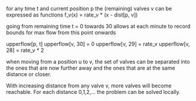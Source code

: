 for any time t and current position p the (remaining) valves v can be expressed as functions f_v(x) = rate_v * (x - dist[p, v])

going from remaining time t = 0 towards 30 allows at each minute to record bounds for max flow from this point onwards

upperflow[p, t]
upperflow[v, 30] = 0
upperflow[v, 29] = rate_v
upperflow[v, 28] = rate_v * 2

when moving from a position u to v, the set of valves can be separated into the ones that are now further away and the ones that are at the same distance or closer.

With increasing distance from any valve v, more valves will become reachable.  For each distance 0,1,2,... the problem can be solved locally.